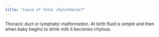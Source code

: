 ```yaml
---
title: "Cause of fetal chylothorax?"
---
```

Thoracic duct or lymphatic malformation. At birth fluid is simple and then when baby begins to drink milk it becomes chylous.

